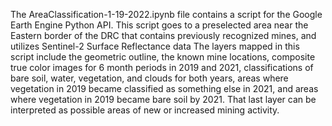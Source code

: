 The AreaClassification-1-19-2022.ipynb file contains a script for the Google Earth Engine Python API.
This script goes to a preselected area near the Eastern border of the DRC that contains previously recognized mines, and utilizes Sentinel-2 Surface Reflectance data
The layers mapped in this script include the geometric outline, the known mine locations, composite true color images for 6 month periods in 2019 and 2021, 
classifications of bare soil, water, vegetation, and clouds for both years, areas where vegetation in 2019 became classified as something else in 2021, and 
areas where vegetation in 2019 became bare soil by 2021. That last layer can be interpreted as possible areas of new or increased mining activity.
